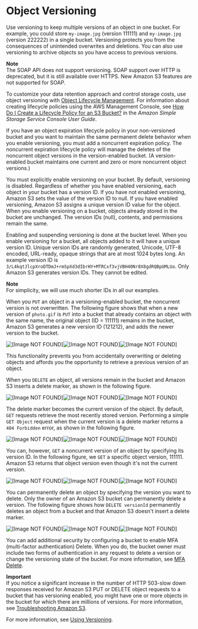 # Object Versioning<a name="ObjectVersioning"></a>

Use versioning to keep multiple versions of an object in one bucket\. For example, you could store `my-image.jpg` \(version 111111\) and `my-image.jpg` \(version 222222\) in a single bucket\. Versioning protects you from the consequences of unintended overwrites and deletions\. You can also use versioning to archive objects so you have access to previous versions\. 

**Note**  
The SOAP API does not support versioning\. SOAP support over HTTP is deprecated, but it is still available over HTTPS\. New Amazon S3 features are not supported for SOAP\.

To customize your data retention approach and control storage costs, use object versioning with [Object Lifecycle Management](object-lifecycle-mgmt.md)\. For information about creating lifecycle policies using the AWS Management Console, see [ How Do I Create a Lifecycle Policy for an S3 Bucket?](https://docs.aws.amazon.com/AmazonS3/latest/user-guide/create-lifecycle.html) in the *Amazon Simple Storage Service Console User Guide*\.

If you have an object expiration lifecycle policy in your non\-versioned bucket and you want to maintain the same permanent delete behavior when you enable versioning, you must add a noncurrent expiration policy\. The noncurrent expiration lifecycle policy will manage the deletes of the noncurrent object versions in the version\-enabled bucket\. \(A version\-enabled bucket maintains one current and zero or more noncurrent object versions\.\)

You must explicitly enable versioning on your bucket\. By default, versioning is disabled\. Regardless of whether you have enabled versioning, each object in your bucket has a version ID\. If you have not enabled versioning, Amazon S3 sets the value of the version ID to null\. If you have enabled versioning, Amazon S3 assigns a unique version ID value for the object\. When you enable versioning on a bucket, objects already stored in the bucket are unchanged\. The version IDs \(null\), contents, and permissions remain the same\.

Enabling and suspending versioning is done at the bucket level\. When you enable versioning for a bucket, all objects added to it will have a unique version ID\. Unique version IDs are randomly generated, Unicode, UTF\-8 encoded, URL\-ready, opaque strings that are at most 1024 bytes long\. An example version ID is `3/L4kqtJlcpXroDTDmJ+rmSpXd3dIbrHY+MTRCxf3vjVBH40Nr8X8gdRQBpUMLUo`\. Only Amazon S3 generates version IDs\. They cannot be edited\. 

**Note**  
For simplicity, we will use much shorter IDs in all our examples\.

When you `PUT` an object in a versioning\-enabled bucket, the noncurrent version is not overwritten\. The following figure shows that when a new version of `photo.gif` is `PUT` into a bucket that already contains an object with the same name, the original object \(ID = 111111\) remains in the bucket, Amazon S3 generates a new version ID \(121212\), and adds the newer version to the bucket\.

![\[Image NOT FOUND\]](http://docs.aws.amazon.com/AmazonS3/latest/dev/images/versioning_PUT_versionEnabled3.png)![\[Image NOT FOUND\]](http://docs.aws.amazon.com/AmazonS3/latest/dev/)![\[Image NOT FOUND\]](http://docs.aws.amazon.com/AmazonS3/latest/dev/)

This functionality prevents you from accidentally overwriting or deleting objects and affords you the opportunity to retrieve a previous version of an object\. 

When you `DELETE` an object, all versions remain in the bucket and Amazon S3 inserts a delete marker, as shown in the following figure\.

![\[Image NOT FOUND\]](http://docs.aws.amazon.com/AmazonS3/latest/dev/images/versioning_DELETE_versioningEnabled.png)![\[Image NOT FOUND\]](http://docs.aws.amazon.com/AmazonS3/latest/dev/)![\[Image NOT FOUND\]](http://docs.aws.amazon.com/AmazonS3/latest/dev/)

The delete marker becomes the current version of the object\. By default, `GET` requests retrieve the most recently stored version\. Performing a simple `GET Object` request when the current version is a delete marker returns a `404 Forbidden` error, as shown in the following figure\.

![\[Image NOT FOUND\]](http://docs.aws.amazon.com/AmazonS3/latest/dev/images/versioning_DELETE_NoObjectFound2.png)![\[Image NOT FOUND\]](http://docs.aws.amazon.com/AmazonS3/latest/dev/)![\[Image NOT FOUND\]](http://docs.aws.amazon.com/AmazonS3/latest/dev/)

You can, however, `GET` a noncurrent version of an object by specifying its version ID\. In the following figure, we `GET` a specific object version, 111111\. Amazon S3 returns that object version even though it's not the current version\.

![\[Image NOT FOUND\]](http://docs.aws.amazon.com/AmazonS3/latest/dev/images/versioning_GET_Versioned3.png)![\[Image NOT FOUND\]](http://docs.aws.amazon.com/AmazonS3/latest/dev/)![\[Image NOT FOUND\]](http://docs.aws.amazon.com/AmazonS3/latest/dev/)

You can permanently delete an object by specifying the version you want to delete\. Only the owner of an Amazon S3 bucket can permanently delete a version\. The following figure shows how `DELETE versionId` permanently deletes an object from a bucket and that Amazon S3 doesn't insert a delete marker\.

![\[Image NOT FOUND\]](http://docs.aws.amazon.com/AmazonS3/latest/dev/images/versioning_DELETE_versioningEnabled2.png)![\[Image NOT FOUND\]](http://docs.aws.amazon.com/AmazonS3/latest/dev/)![\[Image NOT FOUND\]](http://docs.aws.amazon.com/AmazonS3/latest/dev/)

You can add additional security by configuring a bucket to enable MFA \(multi\-factor authentication\) Delete\. When you do, the bucket owner must include two forms of authentication in any request to delete a version or change the versioning state of the bucket\. For more information, see [MFA Delete](Versioning.md#MultiFactorAuthenticationDelete)\.

**Important**  
If you notice a significant increase in the number of HTTP 503\-slow down responses received for Amazon S3 PUT or DELETE object requests to a bucket that has versioning enabled, you might have one or more objects in the bucket for which there are millions of versions\. For more information, see [Troubleshooting Amazon S3](troubleshooting.md)\.

For more information, see [Using Versioning](Versioning.md)\.